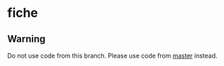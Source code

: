 # fiche

## Warning

Do not use code from this branch. Please use code from [master](https://github.com/solusipse/fiche) instead.
